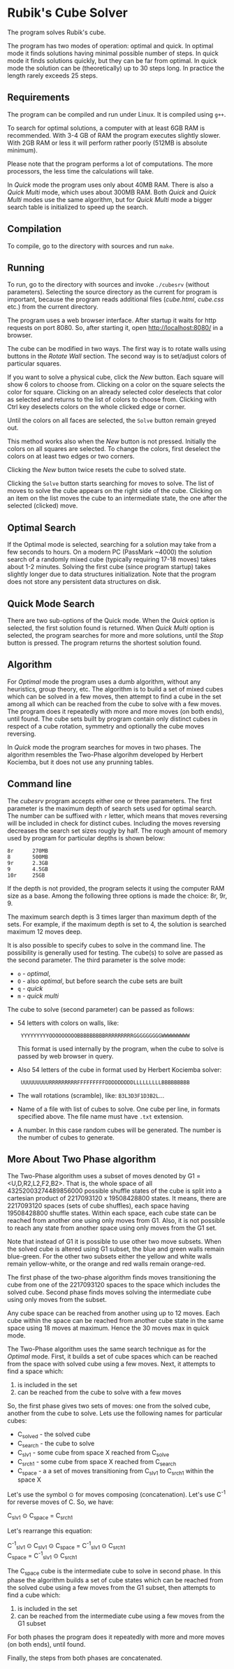 # Rubik's Cube Solver

The program solves Rubik's cube.

The program has two modes of operation: optimal and quick. In optimal mode
it finds solutions having minimal possible number of steps. In quick mode
it finds solutions quickly, but they can be far from optimal. In quick
mode the solution can be (theoretically) up to 30 steps long. In
practice the length rarely exceeds 25 steps.

## Requirements

The program can be compiled and run under Linux. It is compiled using `g++`.

To search for optimal solutions, a computer with at least 6GB RAM
is recommended.  With 3-4 GB of RAM the program executes slightly slower.
With 2GB RAM or less it will perform rather poorly
(512MB is absolute minimum).

Please note that the program performs a lot of computations. The more
processors, the less time the calculations will take.

In _Quick_ mode the program uses only about 40MB RAM. There is also
a _Quick Multi_ mode, which uses about 300MB RAM. Both _Quick_ and
_Quick Multi_ modes use the same algorithm, but for _Quick Multi_ mode
a bigger search table is initialized to speed up the search.


## Compilation

To compile, go to the directory with sources and run `make`.

## Running

To run, go to the directory with sources and invoke `./cubesrv`
(without parameters). Selecting the source directory as the current
for program is important, because the program reads additional files
(_cube.html_, _cube.css_ etc.) from the current directory.

The program uses a web browser interface. After startup it waits
for http requests on port 8080. So, after starting it, open
[http://localhost:8080/](http://localhost:8080/) in a browser.

The cube can be modified in two ways. The first way is to rotate walls using
buttons in the _Rotate Wall_ section. The second way is to set/adjust colors of
particular squares.

If you want to solve a physical cube, click the _New_ button.  Each square will
show 6 colors to choose from. Clicking on a color on the square selects the
color for square. Clicking on an already selected color deselects that color as
selected and returns to the list of colors to choose from.
Clicking with Ctrl key deselects colors on the whole clicked edge or corner.

Until the colors on all faces are selected, the `Solve` button remain greyed
out.

This method works also when the _New_ button is not pressed. Initially the
colors on all squares are selected. To change the colors, first deselect the
colors on at least two edges or two corners.

Clicking the _New_ button twice resets the cube to solved state.

Clicking the `Solve` button starts searching for moves to solve.
The list of moves to solve the cube appears on the right side of the cube.
Clicking on an item on the list moves the cube to an intermediate state, the
one after the selected (clicked) move.

## Optimal Search

If the Optimal mode is selected, searching for a solution may take from a few
seconds to hours.  On a modern PC (PassMark ~4000) the solution search of a
randomly mixed cube (typically requiring 17-18 moves) takes about 1-2 minutes.
Solving the first cube (since program startup) takes slightly longer due to data
structures initialization. Note that the program does not store any persistent
data structures on disk.

## Quick Mode Search

There are two sub-options of the Quick mode. When the _Quick_ option is
selected, the first solution found is returned. When _Quick Multi_
option is selected, the program searches for more and more solutions,
until the _Stop_ button is pressed. The program returns the shortest
solution found.

## Algorithm

For _Optimal_ mode the program uses a dumb algorithm, without any heuristics,
group theory, etc. The algorithm is to build a set of mixed cubes which can
be solved in a few moves, then attempt to find a cube in the set among all
which can be reached from the cube to solve with a few moves. The program does
it repeatedly with more and more moves (on both ends), until found.  The cube
sets built by program contain only distinct cubes in respect of a cube
rotation, symmetry and optionally the cube moves reversing.

In _Quick_ mode the program searches for moves in two phases. The algorithm
resembles the Two-Phase algorihm developed by Herbert Kociemba, but it does
not use any prunning tables.

## Command line

The _cubesrv_ program accepts either one or three parameters. The first parameter
is the maximum depth of search sets used for optimal search. The number
can be suffixed with `r` letter, which means that moves reversing will
be included in check for distinct cubes. Including the moves reversing
decreases the search set sizes rougly by half. The rough amount of memory
used by program for particular depths is shown below:

    8r      270MB
    8       500MB
    9r      2.3GB
    9       4.5GB
    10r     25GB

If the depth is not provided, the program selects it using the computer
RAM size as a base. Among the following three options is made the choice:
8r, 9r, 9.

The maximum search depth is 3 times larger than maximum depth of the sets.
For example, if the maximum depth is set to 4, the solution is searched
maximum 12 moves deep.

It is also possible to specify cubes to solve in the command line. The
possibility is generally used for testing. The cube(s) to solve are
passed as the second parameter. The third parameter is the solve mode:

 * `o` - _optimal_,
 * `O` - also _optimal_, but before search the cube sets are built
 * `q` - _quick_
 * `m` - _quick multi_

The cube to solve (second parameter) can be passed as follows:

 * 54 letters with colors on walls, like:

        YYYYYYYYYOOOOOOOOOBBBBBBBBBRRRRRRRRRGGGGGGGGGWWWWWWWWW

   This format is used internally by the program, when the cube to solve
   is passed by web browser in query.
 * Also 54 letters of the cube in format used by Herbert Kociemba solver:

        UUUUUUUUURRRRRRRRRFFFFFFFFFDDDDDDDDDLLLLLLLLLBBBBBBBBB

 * The wall rotations (scramble), like: `B3L3D3F1D3B2L`...
 * Name of a file with list of cubes to solve. One cube per line, in
   formats specified above. The file name must have `.txt` extension. 
 * A number. In this case random cubes will be generated. The number is
   the number of cubes to generate.

## More About Two Phase algorithm

The Two-Phase algorithm uses a subset of moves denoted by
G1 = &lt;U,D,R2,L2,F2,B2&gt;. That is, the whole space of all
43252003274489856000 possible shuffle states of the cube is split into a
cartesian product of 2217093120 x 19508428800 states. It means, there are
2217093120 spaces (sets of cube shuffles), each space having 19508428800
shuffle states. Within each space, each cube state can be reached from another
one using only moves from G1. Also, it is not possible to reach any state from
another space using only moves from the G1 set.

Note that instead of G1 it is possible to use other two move subsets.
When the solved cube is altered using G1 subset, the blue and green walls
remain blue-green. For the other two subsets either the yellow and white walls
remain yellow-white, or the orange and red walls remain orange-red.

The first phase of the two-phase algorithm finds moves transitioning
the cube from one of the 2217093120 spaces to the space which includes
the solved cube. Second phase finds moves solving the intermediate cube
using only moves from the subset.

Any cube space can be reached from another using up to 12 moves. Each
cube within the space can be reached from another cube state in the same space
using 18 moves at maximum. Hence the 30 moves max in quick mode.

The Two-Phase algorithm uses the same search technique as for the
_Optimal_ mode. First, it builds a set of cube spaces which can be reached
from the space with solved cube using a few moves. Next, it attempts to find a
space which:

1. is included in the set
2. can be reached from the cube to solve with a few moves

So, the first phase gives two sets of moves: one from the solved cube,
another from the cube to solve. Lets use the following names for particular
cubes:

<div>
    <ul>
     <li>C<sub>solved</sub> - the solved cube</li>
     <li>C<sub>search</sub> - the cube to solve</li>
     <li>C<sub>slv1</sub> - some cube from space X reached from C<sub>solve</sub></li>
     <li>C<sub>srch1</sub> - some cube from space X reached from C<sub>search</sub></li>
     <li>C<sub>space</sub> - a a set of moves transitioning from
        C<sub>slv1</sub> to C<sub>srch1</sub> within the space X</li>
    </ul>
</div>

<p>
Let's use the symbol &#8857; for moves composing (concatenation). Let's use
C<sup>-1</sup> for reverse moves of C.  So, we have:
</p>

<p>
    C<sub>slv1</sub> &#8857; C<sub>space</sub> = C<sub>srch1</sub>
</p>

Let's rearrange this equation:

<p>
    C<sup>-1</sup><sub>slv1</sub> &#8857; C<sub>slv1</sub> &#8857; C<sub>space</sub> = C<sup>-1</sup><sub>slv1</sub> &#8857; C<sub>srch1</sub><br>
    C<sub>space</sub> = C<sup>-1</sup><sub>slv1</sub> &#8857; C<sub>srch1</sub>
</p>

<p>
The C<sub>space</sub> cube is the intermediate cube to solve in second phase.
In this phase the algorithm builds a set of cube states which can
be reached from the solved cube using a few moves from the G1 subset, then
attempts to find a cube which:
</p>

1. is included in the set
2. can be reached from the intermediate cube using a few moves from the G1
   subset

For both phases the program does it repeatedly with more and more moves
(on both ends), until found.

Finally, the steps from both phases are concatenated.

